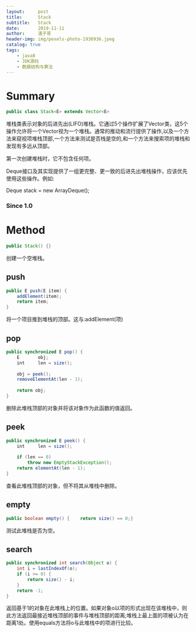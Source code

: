 ```yaml
---
layout:     post
title:      Stack
subtitle:   Stack
date:       2019-11-11
author:     渣子哥
header-img: img/pexels-photo-1936936.jpeg
catalog: true
tags:
    - java8
    - JDK源码
    - 数据结构与算法
---
```

   
# Summary
```java
public class Stack<E> extends Vector<E>
```
堆栈类表示对象的后进先出(LIFO)堆栈。它通过5个操作扩展了Vector类，这5个操作允许将一个Vector视为一个堆栈。通常的推动和流行提供了操作,以及一个方法来窥视项堆栈顶部,一个方法来测试是否栈是空的,和一个方法来搜索项的堆栈和发现有多远从顶部。

第一次创建堆栈时，它不包含任何项。

Deque接口及其实现提供了一组更完整、更一致的后进先出堆栈操作，应该优先使用这些操作。例如:

   Deque<Integer> stack = new ArrayDeque<Integer>();

### Since 1.0








# Method
```java
public Stack() {}
```
创建一个空堆栈。


## push
```java
public E push(E item) {
    addElement(item);
    return item;
}
```
将一个项目推到堆栈的顶部。这与:addElement(项)







## pop
```java
public synchronized E pop() {
    E       obj;
    int     len = size();
    
    obj = peek();
    removeElementAt(len - 1);
    
    return obj;
}
```
删除此堆栈顶部的对象并将该对象作为此函数的值返回。





## peek
```java
public synchronized E peek() {
    int     len = size();
    
    if (len == 0)        
        throw new EmptyStackException();
    return elementAt(len - 1);
}
```
查看此堆栈顶部的对象，但不将其从堆栈中删除。







## empty
```java
public boolean empty() {    return size() == 0;}
```
测试此堆栈是否为空。









## search
```java
public synchronized int search(Object o) {
    int i = lastIndexOf(o);
    if (i >= 0) {
        return size() - i;
    }
    return -1;
}
```
返回基于1的对象在此堆栈上的位置。如果对象o以项的形式出现在该堆栈中，则此方法返回最接近堆栈顶部的事件与堆栈顶部的距离;堆栈上最上面的项被认为在距离1处。使用equals方法将o与此堆栈中的项进行比较。











